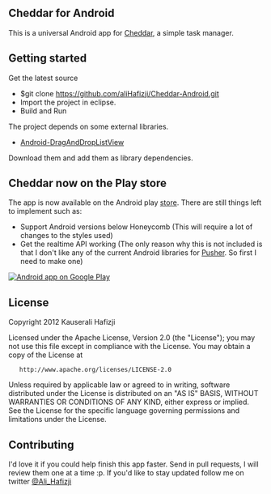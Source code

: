 ## Cheddar for Android

This is a universal Android app for [Cheddar](http://cheddarapp.com), a simple task manager.

## Getting started

Get the latest source 
  
  * $git clone https://github.com/aliHafizji/Cheddar-Android.git
  * Import the project in eclipse.
  * Build and Run

The project depends on some external libraries.

  * [Android-DragAndDropListView](https://github.com/bauerca/drag-sort-listview)

Download them and add them as library dependencies.

## Cheddar now on the Play store

The app is now available on the Android play [store](https://play.google.com/store/apps/details?id=com.creativeperson.cheddar). There are still things left to implement such as:

  * Support Android versions below Honeycomb (This will require a lot of changes to the styles used)
  * Get the realtime API working (The only reason why this is not included is that I don't like any of the current Android libraries for [Pusher](http://pusher.com/docs/client_libraries#android-java). So first I need to make one)

<a href="http://play.google.com/store/apps/details?id=com.creativemedia.cheddar">
  <img alt="Android app on Google Play"
       src="http://developer.android.com/images/brand/en_generic_rgb_wo_45.png" />
</a>

## License

Copyright 2012 Kauserali Hafizji

   Licensed under the Apache License, Version 2.0 (the "License");
   you may not use this file except in compliance with the License.
   You may obtain a copy of the License at

       http://www.apache.org/licenses/LICENSE-2.0

   Unless required by applicable law or agreed to in writing, software
   distributed under the License is distributed on an "AS IS" BASIS,
   WITHOUT WARRANTIES OR CONDITIONS OF ANY KIND, either express or implied.
   See the License for the specific language governing permissions and
   limitations under the License.

## Contributing

I'd love it if you could help finish this app faster. Send in pull requests, I will review them one at a time :p. If you'd like to stay updated follow me on twitter [@Ali_Hafizji](https://twitter.com/Ali_hafizji)

